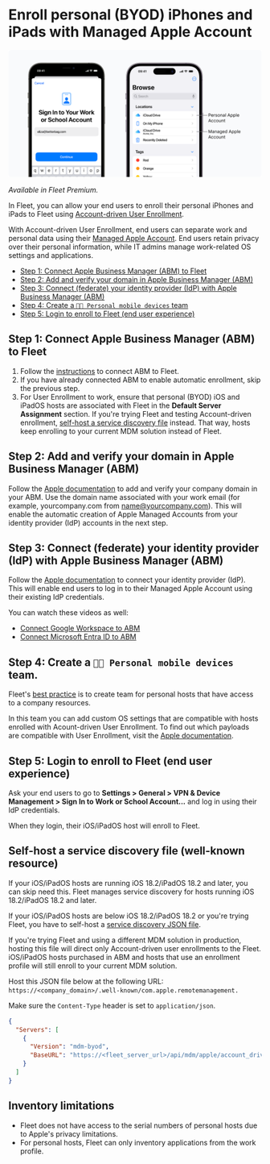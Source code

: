 # Enroll personal (BYOD) iPhones and iPads with Managed Apple Account

![Apple Account-driven User Enrollment (BYOD)](../website/assets/images/articles/apple-account-driven-user-enrollment.png)

_Available in Fleet Premium._

In Fleet, you can allow your end users to enroll their personal iPhones and iPads to Fleet using [Account-driven User Enrollment](https://support.apple.com/en-gb/guide/deployment/dep23db2037d/web).

With Account-driven User Enrollment, end users can separate work and personal data using their [Managed Apple Account](https://support.apple.com/en-gb/guide/apple-business-manager/axm78b477c81/web). End users retain privacy over their personal information, while IT admins manage work-related OS settings and applications.

- [Step 1: Connect Apple Business Manager (ABM) to Fleet](#step-1-connect-apple-business-manager-abm-to-fleet)
- [Step 2: Add and verify your domain in Apple Business Manager (ABM)](#step-2-add-and-verify-your-domain-in-apple-business-manager-abm)
- [Step 3: Connect (federate) your identity provider (IdP) with Apple Business Manager (ABM)](#step-3-connect-federate-your-identity-provider-idp-with-apple-business-manager-abm)
- [Step 4: Create a `📱🔐 Personal mobile devices` team](#step-4-create-a-code-personal-mobile-devices-code-team)
- [Step 5: Login to enroll to Fleet (end user experience)](#step-5-login-to-enroll-to-fleet-end-user-experience)


## Step 1: Connect Apple Business Manager (ABM) to Fleet

1. Follow the [instructions](https://fleetdm.com/guides/macos-mdm-setup#apple-business-manager-abm) to connect ABM to Fleet.
2. If you have already connected ABM to enable automatic enrollment, skip the previous step. 
3. For User Enrollment to work, ensure that personal (BYOD) iOS and iPadOS hosts are associated with Fleet in the **Default Server Assignment** section. If you're trying Fleet and testing Account-driven enrollment, [self-host a service discovery file](#self-host-a-service-discovery-file-well-known-resource) instead. That way, hosts keep enrolling to your current MDM solution instead of Fleet.

## Step 2: Add and verify your domain in Apple Business Manager (ABM)

Follow the [Apple documentation](https://support.apple.com/en-gb/guide/apple-business-manager/axm48c3280c0/web#axm2033c47b0) to add and verify your company domain in your ABM. Use the domain name associated with your work email (for example, yourcompany.com from name@yourcompany.com). This will enable the automatic creation of Apple Managed Accounts from your identity provider (IdP) accounts in the next step.

## Step 3: Connect (federate) your identity provider (IdP) with Apple Business Manager (ABM)

Follow the [Apple documentation](https://support.apple.com/en-gb/guide/apple-business-manager/axmb19317543/web) to connect your identity provider (IdP). This will enable end users to log in to their Managed Apple Account using their existing IdP credentials.

You can watch these videos as well:
 - [Connect Google Workspace to ABM](https://www.youtube.com/watch?v=CPfO6W67d3A)
 - [Connect Microsoft Entra ID to ABM](https://www.youtube.com/watch?v=_-PnhMurAVk)

## Step 4: Create a `📱🔐 Personal mobile devices` team.

Fleet's [best practice](https://fleetdm.com/guides/teams#best-practice) is to create team for personal hosts that have access to a company resources.

In this team you can add custom OS settings that are compatible with hosts enrolled with Acount-driven User Enrollment. To find out which payloads are compatible with User Enrollment, visit the [Apple documentation](https://support.apple.com/en-gb/guide/deployment/dep6ae3f1d5a/1/web/1.0).

## Step 5: Login to enroll to Fleet (end user experience)

Ask your end users to go to **Settings > General > VPN & Device Management > Sign In to Work or School Account...** and log in using their IdP credentials.

When they login, their iOS/iPadOS host will enroll to Fleet.

## Self-host a service discovery file (well-known resource)


If your iOS/iPadOS hosts are running iOS 18.2/iPadOS 18.2 and later, you can skip need this. Fleet manages service discovery for hosts running iOS 18.2/iPadOS 18.2 and later. 

If your iOS/iPadOS hosts are below iOS 18.2/iPadOS 18.2 or you're trying Fleet, you have to self-host a [service discovery JSON file](https://support.apple.com/en-gb/guide/deployment/dep4d9e9cd26/web#depcae01b5df).

If you're trying Fleet and using a different MDM solution in production, hosting this file will direct only Account-driven user enrollments to the Fleet. iOS/iPadOS hosts purchased in ABM and hosts that use an enrollment profile will still enroll to your current MDM solution.

Host this JSON file below at the following URL: `https://<company_domain>/.well-known/com.apple.remotemanagement.`

Make sure the `Content-Type` header is set to `application/json`.

```json
{
  "Servers": [
    {
      "Version": "mdm-byod",
      "BaseURL": "https://<fleet_server_url>/api/mdm/apple/account_driven_enroll"
    }
  ]
}
```

## Inventory limitations

- Fleet does not have access to the serial numbers of personal hosts due to Apple's privacy limitations.
- For personal hosts, Fleet can only inventory applications from the work profile.

<meta name="articleTitle" value="Enroll personal (BYOD) iPhones and iPads with Managed Apple Account">
<meta name="authorFullName" value="Marko Lisica">
<meta name="authorGitHubUsername" value="marko-lisica">
<meta name="category" value="guides">
<meta name="publishedOn" value="2025-08-01">
<meta name="description" value="Enroll personal iPhones and iPads using Account-driven User Enrollment">